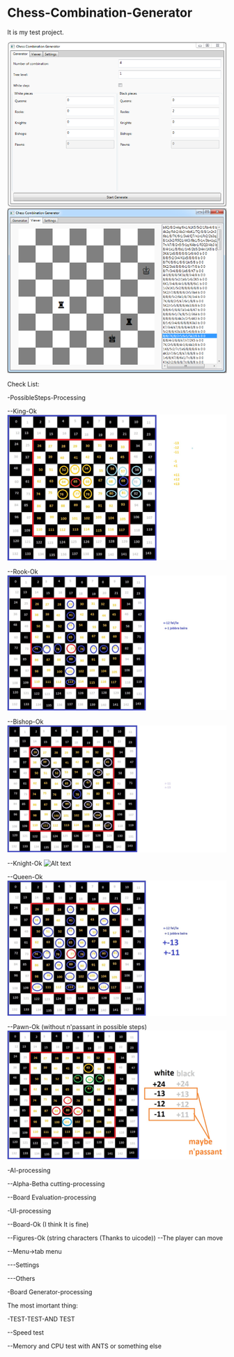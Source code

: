 # Chess-Combination-Generator

It is my test project.

![Alt text](Chess-Combination-Generator/Chess-Combination-Generator/Documentation/Program/GeneratorUI.PNG "GeneratorUI")
![Alt text](Chess-Combination-Generator/Chess-Combination-Generator/Documentation/Program/ViewerUI.PNG "ViewerUI")

Check List:

-PossibleSteps-Processing

--King-Ok
![Alt text](Chess-Combination-Generator/Chess-Combination-Generator/Documentation/king.jpg "king steps")

--Rook-Ok
![Alt text](Chess-Combination-Generator/Chess-Combination-Generator/Documentation/rook.jpg "rook steps")

--Bishop-Ok
![Alt text](Chess-Combination-Generator/Chess-Combination-Generator/Documentation/bishop.jpg "bishop steps")

--Knight-Ok
![Alt text](Chess-Combination-Generator/Chess-Combination-Generator/Documentation/knight.jpg "knight steps")

--Queen-Ok
![Alt text](Chess-Combination-Generator/Chess-Combination-Generator/Documentation/queen.jpg "queen steps")

--Pawn-Ok (without n'passant in possible steps)
![Alt text](Chess-Combination-Generator/Chess-Combination-Generator/Documentation/pawn.jpg "pawn steps")

-AI-processing

--Alpha-Betha cutting-processing

--Board Evaluation-processing

-UI-processing

--Board-Ok (I think It is fine)

--Figures-Ok (string characters (Thanks to uicode))
--The player can move

--Menu->tab menu

---Settings

---Others

-Board Generator-processing



The most imortant thing:

-TEST-TEST-AND TEST

--Speed test

--Memory and CPU test with ANTS or something else

